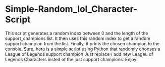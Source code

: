 # Simple-Random_lol_Character-Script
This script generates a random index between 0 and the length of the support_champions list. 
It then uses this random index to get a random support champion from the list. Finally, it prints the chosen champion to the console.
Sure, here is a simple script using Python that randomly chooses a League of Legends support champion
Just replace / add new Leageu of Legends Characters insted of the just support champions.
Enjoy!
